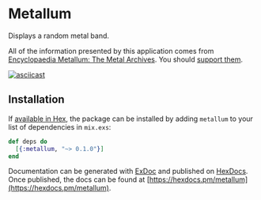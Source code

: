 # Metallum

Displays a random metal band.

All of the information presented by this application comes from
[Encyclopaedia Metallum: The Metal Archives](https://www.metal-archives.com/).
You should [support them](https://www.metal-archives.com/content/support).

[![asciicast](https://asciinema.org/a/CyLBaWBvtWKdKQJLg0FoHfOuA.png)](https://asciinema.org/a/CyLBaWBvtWKdKQJLg0FoHfOuA?autoplay=true)

## Installation

If [available in Hex](https://hex.pm/docs/publish), the package can be installed
by adding `metallum` to your list of dependencies in `mix.exs`:

```elixir
def deps do
  [{:metallum, "~> 0.1.0"}]
end
```

Documentation can be generated with [ExDoc](https://github.com/elixir-lang/ex_doc)
and published on [HexDocs](https://hexdocs.pm). Once published, the docs can
be found at [https://hexdocs.pm/metallum](https://hexdocs.pm/metallum).

